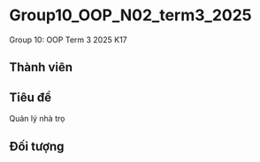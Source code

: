# Group10_OOP_N02_term3_2025
Group 10: OOP Term 3 2025 K17
## Thành viên

## Tiêu đề

Quản lý nhà trọ

## Đối tượng
